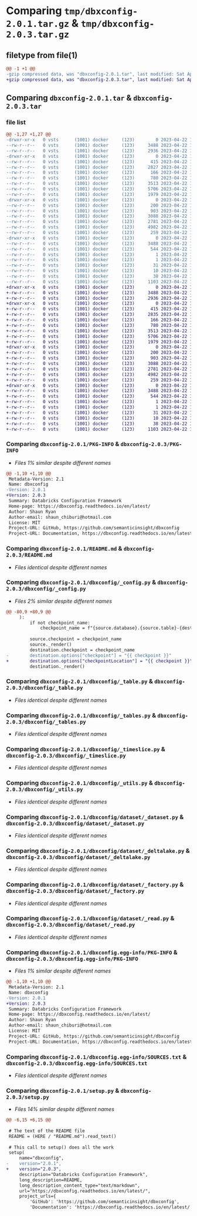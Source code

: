 # Comparing `tmp/dbxconfig-2.0.1.tar.gz` & `tmp/dbxconfig-2.0.3.tar.gz`

## filetype from file(1)

```diff
@@ -1 +1 @@
-gzip compressed data, was "dbxconfig-2.0.1.tar", last modified: Sat Apr 22 16:27:31 2023, max compression
+gzip compressed data, was "dbxconfig-2.0.3.tar", last modified: Sat Apr 22 17:04:21 2023, max compression
```

## Comparing `dbxconfig-2.0.1.tar` & `dbxconfig-2.0.3.tar`

### file list

```diff
@@ -1,27 +1,27 @@
-drwxr-xr-x   0 vsts      (1001) docker     (123)        0 2023-04-22 16:27:31.903112 dbxconfig-2.0.1/
--rw-r--r--   0 vsts      (1001) docker     (123)     3488 2023-04-22 16:27:31.903112 dbxconfig-2.0.1/PKG-INFO
--rw-r--r--   0 vsts      (1001) docker     (123)     2936 2023-04-22 16:26:38.000000 dbxconfig-2.0.1/README.md
-drwxr-xr-x   0 vsts      (1001) docker     (123)        0 2023-04-22 16:27:31.903112 dbxconfig-2.0.1/dbxconfig/
--rw-r--r--   0 vsts      (1001) docker     (123)      415 2023-04-22 16:26:38.000000 dbxconfig-2.0.1/dbxconfig/__init__.py
--rw-r--r--   0 vsts      (1001) docker     (123)     2827 2023-04-22 16:26:38.000000 dbxconfig-2.0.1/dbxconfig/_config.py
--rw-r--r--   0 vsts      (1001) docker     (123)      166 2023-04-22 16:26:38.000000 dbxconfig-2.0.1/dbxconfig/_stage_type.py
--rw-r--r--   0 vsts      (1001) docker     (123)      780 2023-04-22 16:26:38.000000 dbxconfig-2.0.1/dbxconfig/_table.py
--rw-r--r--   0 vsts      (1001) docker     (123)     3513 2023-04-22 16:26:38.000000 dbxconfig-2.0.1/dbxconfig/_tables.py
--rw-r--r--   0 vsts      (1001) docker     (123)     5706 2023-04-22 16:26:38.000000 dbxconfig-2.0.1/dbxconfig/_timeslice.py
--rw-r--r--   0 vsts      (1001) docker     (123)     1979 2023-04-22 16:26:38.000000 dbxconfig-2.0.1/dbxconfig/_utils.py
-drwxr-xr-x   0 vsts      (1001) docker     (123)        0 2023-04-22 16:27:31.903112 dbxconfig-2.0.1/dbxconfig/dataset/
--rw-r--r--   0 vsts      (1001) docker     (123)      200 2023-04-22 16:26:38.000000 dbxconfig-2.0.1/dbxconfig/dataset/__init__.py
--rw-r--r--   0 vsts      (1001) docker     (123)      903 2023-04-22 16:26:38.000000 dbxconfig-2.0.1/dbxconfig/dataset/_dataset.py
--rw-r--r--   0 vsts      (1001) docker     (123)     3088 2023-04-22 16:26:38.000000 dbxconfig-2.0.1/dbxconfig/dataset/_deltalake.py
--rw-r--r--   0 vsts      (1001) docker     (123)     2781 2023-04-22 16:26:38.000000 dbxconfig-2.0.1/dbxconfig/dataset/_factory.py
--rw-r--r--   0 vsts      (1001) docker     (123)     4982 2023-04-22 16:26:38.000000 dbxconfig-2.0.1/dbxconfig/dataset/_read.py
--rw-r--r--   0 vsts      (1001) docker     (123)      259 2023-04-22 16:26:38.000000 dbxconfig-2.0.1/dbxconfig/dataset/_write.py
-drwxr-xr-x   0 vsts      (1001) docker     (123)        0 2023-04-22 16:27:31.903112 dbxconfig-2.0.1/dbxconfig.egg-info/
--rw-r--r--   0 vsts      (1001) docker     (123)     3488 2023-04-22 16:27:31.000000 dbxconfig-2.0.1/dbxconfig.egg-info/PKG-INFO
--rw-r--r--   0 vsts      (1001) docker     (123)      544 2023-04-22 16:27:31.000000 dbxconfig-2.0.1/dbxconfig.egg-info/SOURCES.txt
--rw-r--r--   0 vsts      (1001) docker     (123)        1 2023-04-22 16:27:31.000000 dbxconfig-2.0.1/dbxconfig.egg-info/dependency_links.txt
--rw-r--r--   0 vsts      (1001) docker     (123)        1 2023-04-22 16:27:31.000000 dbxconfig-2.0.1/dbxconfig.egg-info/not-zip-safe
--rw-r--r--   0 vsts      (1001) docker     (123)       31 2023-04-22 16:27:31.000000 dbxconfig-2.0.1/dbxconfig.egg-info/requires.txt
--rw-r--r--   0 vsts      (1001) docker     (123)       10 2023-04-22 16:27:31.000000 dbxconfig-2.0.1/dbxconfig.egg-info/top_level.txt
--rw-r--r--   0 vsts      (1001) docker     (123)       38 2023-04-22 16:27:31.903112 dbxconfig-2.0.1/setup.cfg
--rw-r--r--   0 vsts      (1001) docker     (123)     1103 2023-04-22 16:26:38.000000 dbxconfig-2.0.1/setup.py
+drwxr-xr-x   0 vsts      (1001) docker     (123)        0 2023-04-22 17:04:21.788038 dbxconfig-2.0.3/
+-rw-r--r--   0 vsts      (1001) docker     (123)     3488 2023-04-22 17:04:21.788038 dbxconfig-2.0.3/PKG-INFO
+-rw-r--r--   0 vsts      (1001) docker     (123)     2936 2023-04-22 17:03:27.000000 dbxconfig-2.0.3/README.md
+drwxr-xr-x   0 vsts      (1001) docker     (123)        0 2023-04-22 17:04:21.788038 dbxconfig-2.0.3/dbxconfig/
+-rw-r--r--   0 vsts      (1001) docker     (123)      415 2023-04-22 17:03:27.000000 dbxconfig-2.0.3/dbxconfig/__init__.py
+-rw-r--r--   0 vsts      (1001) docker     (123)     2835 2023-04-22 17:03:27.000000 dbxconfig-2.0.3/dbxconfig/_config.py
+-rw-r--r--   0 vsts      (1001) docker     (123)      166 2023-04-22 17:03:27.000000 dbxconfig-2.0.3/dbxconfig/_stage_type.py
+-rw-r--r--   0 vsts      (1001) docker     (123)      780 2023-04-22 17:03:27.000000 dbxconfig-2.0.3/dbxconfig/_table.py
+-rw-r--r--   0 vsts      (1001) docker     (123)     3513 2023-04-22 17:03:27.000000 dbxconfig-2.0.3/dbxconfig/_tables.py
+-rw-r--r--   0 vsts      (1001) docker     (123)     5706 2023-04-22 17:03:27.000000 dbxconfig-2.0.3/dbxconfig/_timeslice.py
+-rw-r--r--   0 vsts      (1001) docker     (123)     1979 2023-04-22 17:03:27.000000 dbxconfig-2.0.3/dbxconfig/_utils.py
+drwxr-xr-x   0 vsts      (1001) docker     (123)        0 2023-04-22 17:04:21.788038 dbxconfig-2.0.3/dbxconfig/dataset/
+-rw-r--r--   0 vsts      (1001) docker     (123)      200 2023-04-22 17:03:27.000000 dbxconfig-2.0.3/dbxconfig/dataset/__init__.py
+-rw-r--r--   0 vsts      (1001) docker     (123)      903 2023-04-22 17:03:27.000000 dbxconfig-2.0.3/dbxconfig/dataset/_dataset.py
+-rw-r--r--   0 vsts      (1001) docker     (123)     3088 2023-04-22 17:03:27.000000 dbxconfig-2.0.3/dbxconfig/dataset/_deltalake.py
+-rw-r--r--   0 vsts      (1001) docker     (123)     2781 2023-04-22 17:03:27.000000 dbxconfig-2.0.3/dbxconfig/dataset/_factory.py
+-rw-r--r--   0 vsts      (1001) docker     (123)     4982 2023-04-22 17:03:27.000000 dbxconfig-2.0.3/dbxconfig/dataset/_read.py
+-rw-r--r--   0 vsts      (1001) docker     (123)      259 2023-04-22 17:03:27.000000 dbxconfig-2.0.3/dbxconfig/dataset/_write.py
+drwxr-xr-x   0 vsts      (1001) docker     (123)        0 2023-04-22 17:04:21.788038 dbxconfig-2.0.3/dbxconfig.egg-info/
+-rw-r--r--   0 vsts      (1001) docker     (123)     3488 2023-04-22 17:04:21.000000 dbxconfig-2.0.3/dbxconfig.egg-info/PKG-INFO
+-rw-r--r--   0 vsts      (1001) docker     (123)      544 2023-04-22 17:04:21.000000 dbxconfig-2.0.3/dbxconfig.egg-info/SOURCES.txt
+-rw-r--r--   0 vsts      (1001) docker     (123)        1 2023-04-22 17:04:21.000000 dbxconfig-2.0.3/dbxconfig.egg-info/dependency_links.txt
+-rw-r--r--   0 vsts      (1001) docker     (123)        1 2023-04-22 17:04:21.000000 dbxconfig-2.0.3/dbxconfig.egg-info/not-zip-safe
+-rw-r--r--   0 vsts      (1001) docker     (123)       31 2023-04-22 17:04:21.000000 dbxconfig-2.0.3/dbxconfig.egg-info/requires.txt
+-rw-r--r--   0 vsts      (1001) docker     (123)       10 2023-04-22 17:04:21.000000 dbxconfig-2.0.3/dbxconfig.egg-info/top_level.txt
+-rw-r--r--   0 vsts      (1001) docker     (123)       38 2023-04-22 17:04:21.788038 dbxconfig-2.0.3/setup.cfg
+-rw-r--r--   0 vsts      (1001) docker     (123)     1103 2023-04-22 17:03:27.000000 dbxconfig-2.0.3/setup.py
```

### Comparing `dbxconfig-2.0.1/PKG-INFO` & `dbxconfig-2.0.3/PKG-INFO`

 * *Files 1% similar despite different names*

```diff
@@ -1,10 +1,10 @@
 Metadata-Version: 2.1
 Name: dbxconfig
-Version: 2.0.1
+Version: 2.0.3
 Summary: Databricks Configuration Framework
 Home-page: https://dbxconfig.readthedocs.io/en/latest/
 Author: Shaun Ryan
 Author-email: shaun_chiburi@hotmail.com
 License: MIT
 Project-URL: GitHub, https://github.com/semanticinsight/dbxconfig
 Project-URL: Documentation, https://dbxconfig.readthedocs.io/en/latest/
```

### Comparing `dbxconfig-2.0.1/README.md` & `dbxconfig-2.0.3/README.md`

 * *Files identical despite different names*

### Comparing `dbxconfig-2.0.1/dbxconfig/_config.py` & `dbxconfig-2.0.3/dbxconfig/_config.py`

 * *Files 2% similar despite different names*

```diff
@@ -80,9 +80,9 @@
     ):
         if not checkpoint_name:
             checkpoint_name = f"{source.database}.{source.table}-{destination.database}.{destination.table}"
 
         source.checkpoint = checkpoint_name
         source._render()
         destination.checkpoint = checkpoint_name
-        destination.options["checkpoint"] = "{{ checkpoint }}"
+        destination.options["checkpointLocation"] = "{{ checkpoint }}"
         destination._render()
```

### Comparing `dbxconfig-2.0.1/dbxconfig/_table.py` & `dbxconfig-2.0.3/dbxconfig/_table.py`

 * *Files identical despite different names*

### Comparing `dbxconfig-2.0.1/dbxconfig/_tables.py` & `dbxconfig-2.0.3/dbxconfig/_tables.py`

 * *Files identical despite different names*

### Comparing `dbxconfig-2.0.1/dbxconfig/_timeslice.py` & `dbxconfig-2.0.3/dbxconfig/_timeslice.py`

 * *Files identical despite different names*

### Comparing `dbxconfig-2.0.1/dbxconfig/_utils.py` & `dbxconfig-2.0.3/dbxconfig/_utils.py`

 * *Files identical despite different names*

### Comparing `dbxconfig-2.0.1/dbxconfig/dataset/_dataset.py` & `dbxconfig-2.0.3/dbxconfig/dataset/_dataset.py`

 * *Files identical despite different names*

### Comparing `dbxconfig-2.0.1/dbxconfig/dataset/_deltalake.py` & `dbxconfig-2.0.3/dbxconfig/dataset/_deltalake.py`

 * *Files identical despite different names*

### Comparing `dbxconfig-2.0.1/dbxconfig/dataset/_factory.py` & `dbxconfig-2.0.3/dbxconfig/dataset/_factory.py`

 * *Files identical despite different names*

### Comparing `dbxconfig-2.0.1/dbxconfig/dataset/_read.py` & `dbxconfig-2.0.3/dbxconfig/dataset/_read.py`

 * *Files identical despite different names*

### Comparing `dbxconfig-2.0.1/dbxconfig.egg-info/PKG-INFO` & `dbxconfig-2.0.3/dbxconfig.egg-info/PKG-INFO`

 * *Files 1% similar despite different names*

```diff
@@ -1,10 +1,10 @@
 Metadata-Version: 2.1
 Name: dbxconfig
-Version: 2.0.1
+Version: 2.0.3
 Summary: Databricks Configuration Framework
 Home-page: https://dbxconfig.readthedocs.io/en/latest/
 Author: Shaun Ryan
 Author-email: shaun_chiburi@hotmail.com
 License: MIT
 Project-URL: GitHub, https://github.com/semanticinsight/dbxconfig
 Project-URL: Documentation, https://dbxconfig.readthedocs.io/en/latest/
```

### Comparing `dbxconfig-2.0.1/dbxconfig.egg-info/SOURCES.txt` & `dbxconfig-2.0.3/dbxconfig.egg-info/SOURCES.txt`

 * *Files identical despite different names*

### Comparing `dbxconfig-2.0.1/setup.py` & `dbxconfig-2.0.3/setup.py`

 * *Files 14% similar despite different names*

```diff
@@ -6,15 +6,15 @@
 
 # The text of the README file
 README = (HERE / "README.md").read_text()
 
 # This call to setup() does all the work
 setup(
     name="dbxconfig",
-    version="2.0.1",
+    version="2.0.3",
     description="Databricks Configuration Framework",
     long_description=README,
     long_description_content_type="text/markdown",
     url="https://dbxconfig.readthedocs.io/en/latest/",
     project_urls={
         'GitHub': 'https://github.com/semanticinsight/dbxconfig',
         'Documentation': 'https://dbxconfig.readthedocs.io/en/latest/'
```

